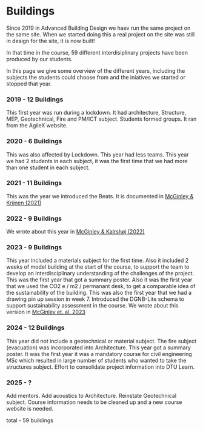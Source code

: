 # Buildings

Since 2019 in Advanced Building Design we haev run the same project on the same site. When we started doing this a real project on the site was still in design for the site, it is now built!

In that time in the course, 59 different interdisiplinary projects have been produced by our students.

In this page we give some overview of the different years, including the subjects the students could choose from and the iniatives we started or stopped that year.

### 2019 - 12 Buildings
This first year was run during a lockdown. It had architecture, Structure, MEP, Geotechnical, Fire and PM/ICT subject. Students formed groups. It ran from the AgileX website.
### 2020 - 6 Buildings
This was also affected by Lockdown. This year had less teams. This year we had 2 students in each subject, it was the first time that we had more than one student in each subject.
### 2021 - 11 Buildings
This was the year we introduced the Beats. It is documented in [McGinley & Krijnen (2021)](https://www.researchgate.net/publication/355218194_Multi-disciplinary_learning_from_OpenBIM)
### 2022 - 9 Buildings
We wrote about this year in [McGinley & Kalrshøj (2022)](https://www.researchgate.net/publication/362225610_A_circular_education_system_for_the_AEC)
### 2023 - 9 Buildings
This year included a materials subject for the first time. Also it included 2 weeks of model building at the start of the course, to support the team to develop an interdisciplinary understanding of the challenges of the project. This was the first year that got a summary poster. Also it was the first year that we used the CO2 e / m2 / permanant desk, to get a comparable idea of the sustainability of the building. This was also the first year that we had a drawing pin up session in week 7. Introduced the DGNB-Lite schema to support sustainability assessment in the course. We wrote about this version in [McGinley et. al. 2023](https://www.researchgate.net/publication/372244146_Supporting_the_OpenBIM_transition)
### 2024 - 12 Buildings
This year did not include a geotechnical or material subject. The fire subject (evacuation) was incorporated into Architecture. This year got a summary poster. It was the first year it was a mandatory course for civil engineering MSc which resulted in large number of students who wanted to take the structures subject. Effort to consolidate project information into DTU Learn.
### 2025 - ?
Add mentors. Add acoustics to Architecture. Reinstate Geotechnical subject. Course information needs to be cleaned up and a new course website is needed.

total - 59 buildings
